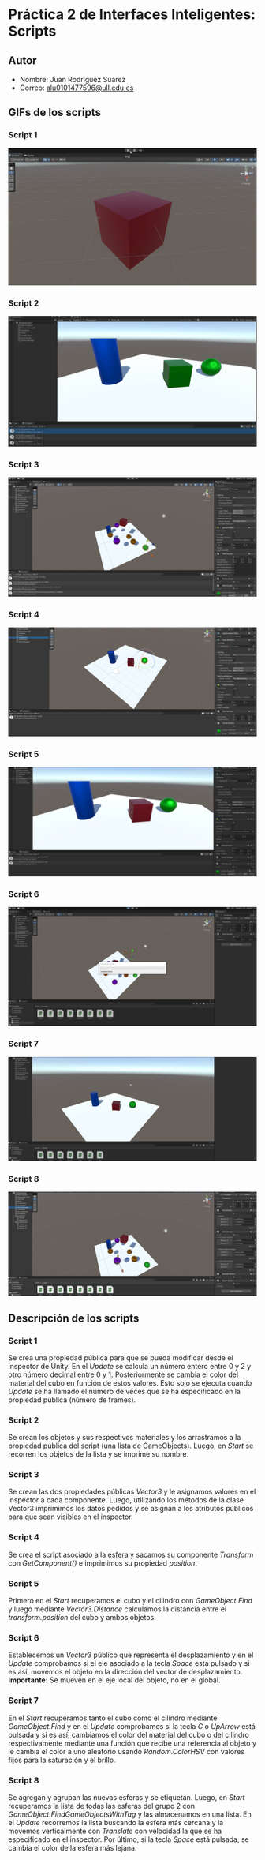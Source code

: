 # Práctica 2 de Interfaces Inteligentes: Scripts
## Autor
* Nombre: Juan Rodríguez Suárez
* Correo: alu0101477596@ull.edu.es
## GIFs de los scripts
### Script 1
![Script 1](./assets/first.gif)
### Script 2
![Script 2](./assets/second.gif)
### Script 3
![Script 3](./assets/third.gif)
### Script 4
![Script 4](./assets/fourth.png)
### Script 5
![Script 5](./assets/fifth.png)
### Script 6
![Script 6](./assets/sixth.gif)
### Script 7
![Script 7](./assets/seventh.gif)
### Script 8
![Script 8](./assets/eighth.gif)
## Descripción de los scripts
### Script 1
Se crea una propiedad pública para que se pueda modificar desde el inspector de Unity. En el *Update* se calcula un número entero entre 0 y 2 y otro número decimal entre 0 y 1. Posteriormente se cambia el color del material del cubo en función de estos valores. Esto solo se ejecuta cuando *Update* se ha llamado el número de veces que se ha especificado en la propiedad pública (número de frames).
### Script 2
Se crean los objetos y sus respectivos materiales y los arrastramos a la propiedad pública del script (una lista de GameObjects). Luego, en *Start* se recorren los objetos de la lista y se imprime su nombre.
### Script 3
Se crean las dos propiedades públicas *Vector3* y le asignamos valores en el inspector a cada componente. Luego, utilizando los métodos de la clase Vector3 imprimimos los datos pedidos y se asignan a los atributos públicos para que sean visibles en el inspector.
### Script 4
Se crea el script asociado a la esfera y sacamos su componente *Transform* con *GetComponent<Transform>()* e imprimimos su propiedad *position*.
### Script 5
Primero en el *Start* recuperamos el cubo y el cilindro con *GameObject.Find* y luego mediante *Vector3.Distance* calculamos la distancia entre el *transform.position* del cubo y ambos objetos.
### Script 6
Establecemos un *Vector3* público que representa el desplazamiento y en el *Update* comprobamos si el eje asociado a la tecla *Space* está pulsado y si es así, movemos el objeto en la dirección del vector de desplazamiento.
**Importante:** Se mueven en el eje local del objeto, no en el global.
### Script 7
En el *Start* recuperamos tanto el cubo como el cilindro mediante *GameObject.Find* y en el *Update* comprobamos si la tecla *C* o *UpArrow* está pulsada y si es así, cambiamos el color del material del cubo o del cilindro respectivamente mediante una función que recibe una referencia al objeto y le cambia el color a uno aleatorio usando *Random.ColorHSV* con valores fijos para la saturación y el brillo.
### Script 8
Se agregan y agrupan las nuevas esferas y se etiquetan. Luego, en *Start* recuperamos la lista de todas las esferas del grupo 2 con *GameObject.FindGameObjectsWithTag* y las almacenamos en una lista. En el *Update* recorremos la lista buscando la esfera más cercana y la movemos verticalmente con *Translate* con velocidad la que se ha especificado en el inspector. Por último, si la tecla *Space* está pulsada, se cambia el color de la esfera más lejana.